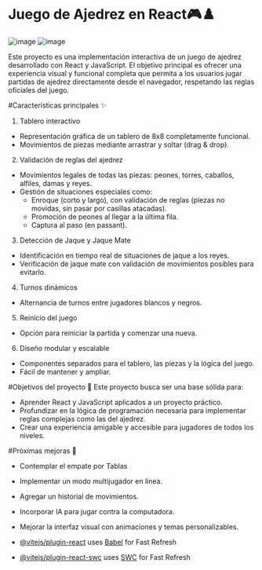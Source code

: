 # Juego de Ajedrez en React🎮♟️
![image](https://github.com/user-attachments/assets/f9e362dd-c049-4114-b972-25e72dfbf5ec) ![image](https://github.com/user-attachments/assets/1ec5ed7b-f2da-49ed-9889-5776ea621f23)


Este proyecto es una implementación interactiva de un juego de ajedrez desarrollado con React y JavaScript. El objetivo principal es ofrecer una experiencia visual y funcional completa que permita a los usuarios jugar partidas de ajedrez directamente desde el navegador, respetando las reglas oficiales del juego.

#Características principales ✨
1. Tablero interactivo
  - Representación gráfica de un tablero de 8x8 completamente funcional.
  - Movimientos de piezas mediante arrastrar y soltar (drag & drop).

2. Validación de reglas del ajedrez
  - Movimientos legales de todas las piezas: peones, torres, caballos, alfiles, damas y reyes.
  - Gestión de situaciones especiales como:
    - Enroque (corto y largo), con validación de reglas (piezas no movidas, sin pasar por casillas atacadas).
    - Promoción de peones al llegar a la última fila.
    - Captura al paso (en passant).

3. Detección de Jaque y Jaque Mate
  - Identificación en tiempo real de situaciones de jaque a los reyes.
  - Verificación de jaque mate con validación de movimientos posibles para evitarlo.

4. Turnos dinámicos
  - Alternancia de turnos entre jugadores blancos y negros.

5. Reinicio del juego
  - Opción para reiniciar la partida y comenzar una nueva.

6. Diseño modular y escalable
  - Componentes separados para el tablero, las piezas y la lógica del juego.
  - Fácil de mantener y ampliar.

#Objetivos del proyecto 🎯
Este proyecto busca ser una base sólida para:
- Aprender React y JavaScript aplicados a un proyecto práctico.
- Profundizar en la lógica de programación necesaria para implementar reglas complejas como las del ajedrez.
- Crear una experiencia amigable y accesible para jugadores de todos los niveles.


#Próximas mejoras 🚀
- Contemplar el empate por Tablas
- Implementar un modo multijugador en línea.
- Agregar un historial de movimientos.
- Incorporar IA para jugar contra la computadora.
- Mejorar la interfaz visual con animaciones y temas personalizables.

- [@vitejs/plugin-react](https://github.com/vitejs/vite-plugin-react/blob/main/packages/plugin-react/README.md) uses [Babel](https://babeljs.io/) for Fast Refresh
- [@vitejs/plugin-react-swc](https://github.com/vitejs/vite-plugin-react-swc) uses [SWC](https://swc.rs/) for Fast Refresh
